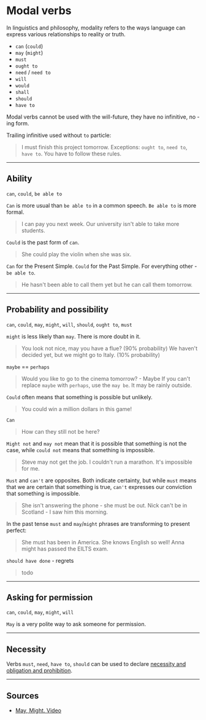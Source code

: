 # Modal verbs

In linguistics and philosophy, modality refers to the ways language can express various relationships to reality or truth.

- `can` (`could`)
- `may` (`might`)
- `must`
- `ought to`
- `need` / `need to`
- `will`
- `would`
- `shall`
- `should`
- `have to`

Modal verbs cannot be used with the will-future, they have no infinitive, no -ing form.


Trailing infinitive used without `to` particle:
> I must finish this project tomorrow.
Exceptions: `ought to`, `need to`, `have to`.
> You have to follow these rules.


---
## Ability

`can`, `could`, `be able to`

`Can` is more usual than `be able to` in a common speech. 
`Be able to` is more formal.
> I can pay you next week.
> Our university isn't able to take more students.

`Could` is the past form of `can`.
> She could play the violin when she was six.

`Can` for the Present Simple. `Could` for the Past Simple.
For everything other - `be able to`.
> He hasn't been able to call them yet but he can call them tomorrow.

---
## Probability and possibility

`can`, `could`, `may`, `might`, `will`, `should`, `ought to`, `must`

`might` is less likely than `may`. There is more doubt in it.
> You look not nice, may you have a flue? (90% probability)
> We haven't decided yet, but we might go to Italy. (10% probability)

`maybe` == `perhaps`
> Would you like to go to the cinema tomorrow? - Maybe
If you can't replace `maybe` with `perhaps`, use the `may be`.
> It may be rainly outside.

`Could` often means that something is possible but unlikely.
> You could win a million dollars in this game!

`Can`
> How can they still not be here?

`Might not` and `may not` mean that it is possible that something is not the case, while `could not` means that something is impossible.
> Steve may not get the job.
> I couldn't run a marathon. It's impossible for me.

`Must` and `can't` are opposites. Both indicate certainty, but while `must` means that we are certain that something is true, `can't` expresses our conviction that something is impossible.
> She isn't answering the phone - she must be out.
> Nick can't be in Scotland - I saw him this morning.

In the past tense `must` and `may`/`might` phrases are transforming to present perfect:
> She must has been in America. She knows English so well!
> Anna might has passed the EILTS exam.

`should have done` - regrets
> todo

---
## Asking for permission

`can`, `could`, `may`, `might`, `will`

`May` is a very polite way to ask someone for permission.


---
## Necessity

Verbs `must`, `need`, `have to`, `should` can be used to declare [necessity and obligation and prohibition](necessity.md).



---
## Sources
- [May, Might. Video](https://www.youtube.com/watch?v=YND9m8q3TJ8&ab_channel=LearnEnglishwithGill%C2%B7engVid)